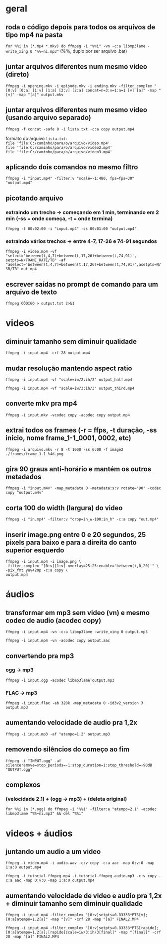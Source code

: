 # geral
## roda o código depois para todos os arquivos de tipo mp4 na pasta
`for %%i in (*.mp4 *.mkv) do ffmpeg -i "%%i" -vn -c:a libmp3lame -write_xing 0 "%%~ni.mp3"` (%%, duplo por ser arquivo .bat)

## juntar arquivos diferentes num mesmo video (direto)
`ffmpeg -i opening.mkv -i episode.mkv -i ending.mkv -filter_complex "[0:v] [0:a] [1:v] [1:a] [2:v] [2:a] concat=n=3:v=1:a=1 [v] [a]" -map "[v]" -map "[a]" output.mkv`

## juntar arquivos diferentes num mesmo video (usando arquivo separado)
`ffmpeg -f concat -safe 0 -i lista.txt -c:a copy output.mp4`

formato do arquivo `lista.txt`:\
`file 'file:C:/caminho/para/o/arquivo/video.mp4'`\
`file 'file:C:/caminho/para/o/arquivo/video2.mp4'`\
`file 'file:C:/caminho/para/o/arquivo/video3.mp4'`

## aplicando dois comandos no mesmo filtro
`ffmpeg -i "input.mp4" -filter:v "scale=-1:480, fps=fps=30" "output.mp4"`

## picotando arquivo
### extraindo um trecho -> começando em 1 min, terminando em 2 min (-ss = onde começa, -t = onde termina)
`ffmpeg -t 00:02:00 -i "input.mp4" -ss 00:01:00 "output.mp4"`

### extraindo vários trechos -> entre 4-7, 17-26 e 74-91 segundos
`ffmpeg -i video.mp4 -vf "select='between(t,4,7)+between(t,17,26)+between(t,74,91)', setpts=N/FRAME_RATE/TB" -af "aselect='between(t,4,7)+between(t,17,26)+between(t,74,91)',asetpts=N/SR/TB" out.mp4`


## escrever saídas no prompt de comando para um arquivo de texto
`ffmpeg CÓDIGO > output.txt 2>&1`

# videos
## diminuir tamanho sem diminuir qualidade
`ffmpeg -i input.mp4 -crf 28 output.mp4`

## mudar resolução mantendo aspect ratio
`ffmpeg -i input.mp4 -vf "scale=iw/2:ih/2" output_half.mp4`

`ffmpeg -i input.mp4 -vf "scale=iw/3:ih/3" output_third.mp4`

## converte mkv pra mp4
`ffmpeg -i input.mkv -vcodec copy -acodec copy output.mp4`

## extrai todos os frames (-r = ffps, -t duração, -ss início, nome frame_1-1_0001, 0002, etc)
`ffmpeg -i arquivo.mkv -r 8 -t 1000 -ss 0:00 -f image2 ./frames/frame_1-1_%4d.png`

## gira 90 graus anti-horário e mantém os outros metadados
`ffmpeg -i "input.m4v" -map_metadata 0 -metadata:s:v rotate="90" -codec copy "output.m4v"`

## corta 100 do width (largura) do video
`ffmpeg -i "in.mp4" -filter:v "crop=in_w-100:in_h" -c:a copy "out.mp4"`

## inserir image.png entre 0 e 20 segundos, 25 pixels para baixo e para a direita do canto superior esquerdo
`ffmpeg -i input.mp4 -i image.png \` \
`-filter_complex "[0:v][1:v] overlay=25:25:enable='between(t,0,20)'" \` \
`-pix_fmt yuv420p -c:a copy \` \
`output.mp4`

# áudios
## transformar em mp3 sem video (vn) e mesmo codec de audio (acodec copy)
`ffmpeg -i input.mp4 -vn -c:a libmp3lame -write_xing 0 output.mp3`

`ffmpeg -i input.mp4 -vn -acodec copy output.aac`

## convertendo pra mp3
### ogg -> mp3
`ffmpeg -i input.ogg -acodec libmp3lame output.mp3`

### FLAC -> mp3
`ffmpeg -i input.flac -ab 320k -map_metadata 0 -id3v2_version 3 output.mp3`

## aumentando velocidade de audio pra 1,2x
`ffmpeg -i input.mp3 -af "atempo=1.2" output.mp3`

## removendo silêncios do começo ao fim
`ffmpeg -i "INPUT.ogg" -af silenceremove=stop_periods=-1:stop_duration=1:stop_threshold=-90dB "OUTPUT.ogg"`

## complexos
### (velocidade 2.1) + (ogg -> mp3) + (deleta original)
`for %%i in (*.ogg) do ffmpeg -i "%%i" -filter:a "atempo=2.1" -acodec libmp3lame "%%~ni.mp3" && del "%%i"`

# videos + áudios
## juntando um audio a um video
`ffmpeg -i video.mp4 -i audio.wav -c:v copy -c:a aac -map 0:v:0 -map 1:a:0 output.mp4`

`ffmpeg -i tutorial-ffmpeg.mp4 -i tutorial-ffmpeg-audio.mp3 -c:v copy -c:a aac -map 0:v:0 -map 1:a:0 output.mp4`

## aumentando velocidade de video e audio pra 1,2x + diminuir tamanho sem diminuir qualidade
`ffmpeg -i input.mp4 -filter_complex "[0:v]setpts=0.83333*PTS[v];[0:a]atempo=1.2[a]" -map "[v]" -crf 28 -map "[a]" FINAL2.MP4`

`ffmpeg -i input.mp4 -filter_complex "[0:v]setpts=0.83333*PTS[rapido];[0:a]atempo=1.2[a];[rapido]scale=iw/3:ih/3[final]" -map "[final]" -crf 28 -map "[a]" FINAL2.MP4`
